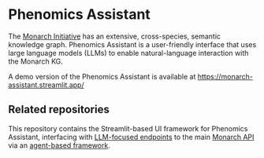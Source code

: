 # Phenomics Assistant

The [Monarch Initiative](https://monarchinitiative.org/) has an extensive, cross-species, semantic knowledge graph. Phenomics Assistant is a user-friendly interface that uses large language models (LLMs) to enable natural-language interaction with the Monarch KG.

A demo version of the Phenomics Assistant is available at https://monarch-assistant.streamlit.app/

## Related repositories

This repository contains the Streamlit-based UI framework for Phenomics Assistant, interfacing with [LLM-focused endpoints](https://github.com/monarch-initiative/oai-monarch-plugin) to the main [Monarch API](https://api-v3.monarchinitiative.org/v3/docs) via an [agent-based framework](https://github.com/monarch-initiative/agent-smith-ai). 
